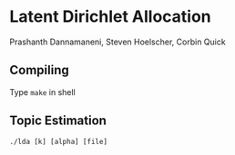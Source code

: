 # Latent Dirichlet Allocation

Prashanth Dannamaneni, Steven Hoelscher, Corbin Quick

## Compiling

Type `make` in shell

## Topic Estimation

`./lda [k] [alpha] [file]`
